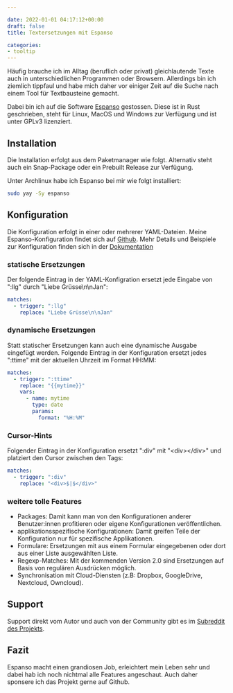 ```yaml
---

date: 2022-01-01 04:17:12+00:00
draft: false
title: Textersetzungen mit Espanso

categories:
- tooltip
---
```


Häufig brauche ich im Alltag (beruflich oder privat) gleichlautende Texte auch
in unterschiedlichen Programmen oder Browsern. Allerdings bin ich ziemlich
tippfaul und habe mich daher vor einiger Zeit auf die Suche nach einem Tool für
Textbausteine gemacht.

Dabei bin ich auf die Software [Espanso](https://espanso.org/) gestossen. Diese
ist in Rust geschrieben, steht für Linux, MacOS und Windows zur Verfügung und
ist unter GPLv3 lizenziert.

## Installation

Die Installation erfolgt aus dem Paketmanager wie folgt. Alternativ steht auch
ein Snap-Package oder ein Prebuilt Release zur Verfügung.

Unter Archlinux habe ich Espanso bei mir wie folgt installiert:

```bash
sudo yay -Sy espanso
```

## Konfiguration

Die Konfiguration erfolgt in einer oder mehrerer YAML-Dateien. Meine
Espanso-Konfiguration findet sich auf
[Github](https://github.com/cambid/dotfiles/blob/main/espanso/default.yml).
Mehr Details und Beispiele zur Konfiguration finden sich in der
[Dokumentation](https://espanso.org/docs/configuration/)

### statische Ersetzungen

Der folgende Eintrag in der YAML-Konfigration ersetzt jede Eingabe von ":llg"
durch "Liebe Grüsse\n\nJan":

```yaml
matches:
  - trigger: ":llg"
    replace: "Liebe Grüsse\n\nJan"
```

### dynamische Ersetzungen

Statt statischer Ersetzungen kann auch eine dynamische Ausgabe eingefügt
werden. Folgende Eintrag in der Konfiguration ersetzt jedes ":ttime" mit der
aktuellen Uhrzeit im Format HH:MM:

```yaml
matches:
  - trigger: ":ttime"
    replace: "{{mytime}}"
    vars:
      - name: mytime
        type: date
        params:
          format: "%H:%M"
```

### Cursor-Hints

Folgender Eintrag in der Konfiguration ersetzt ":div" mit "\<div>\</div>" und
platziert den Cursor zwischen den Tags:

```yaml
matches:
  - trigger: ":div"
    replace: "<div>$|$</div>"
```

### weitere tolle Features

- Packages: Damit kann man von den Konfigurationen anderer Benutzer:innen
  profitieren oder eigene Konfigurationen veröffentlichen.
- applikationsspezifische Konfigurationen: Damit greifen Teile der
  Konfiguration nur für spezifische Applikationen.
- Formulare: Ersetzungen mit aus einem Formular eingegebenen oder dort aus
  einer Liste ausgewählten Liste.
- Regexp-Matches: Mit der kommenden Version 2.0 sind Ersetzungen auf Basis von
  regulären Ausdrücken möglich.
- Synchronisation mit Cloud-Diensten (z.B: Dropbox, GoogleDrive, Nextcloud, Owncloud).

## Support

Support direkt vom Autor und auch von der Community gibt es im [Subreddit des
Projekts](https://www.reddit.com/r/espanso/).

## Fazit

Espanso macht einen grandiosen Job, erleichtert mein Leben sehr und dabei hab
ich noch nichtmal alle Features angeschaut.  Auch daher sponsere ich das
Projekt gerne auf Github.
